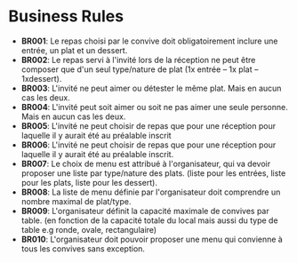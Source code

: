 # Business Rules

* **BR001**: Le repas choisi par le convive doit obligatoirement inclure une entrée, un plat et un dessert. 
* **BR002**: Le repas servi à l'invité lors de la réception ne peut être composer que d'un seul type/nature de plat (1x entrée – 1x plat – 1xdessert).
* **BR003**: L'invité ne peut aimer ou détester le même plat. Mais en aucun cas les deux.
* **BR004**: L'invité peut soit aimer ou soit  ne pas aimer une seule personne. Mais en aucun cas les deux.
* **BR005**: L'invité ne peut choisir de repas que pour une réception pour laquelle il y aurait été au préalable inscrit
* **BR006**: L'invité ne peut choisir de repas que pour une réception pour laquelle il y aurait été au préalable inscrit. 
* **BR007**: Le choix de menu est attribué à l'organisateur, qui va devoir proposer une liste par type/nature des plats. 
			(liste pour les entrées, liste pour les plats, liste pour les dessert). 
* **BR008**: La liste de menu définie par l'organisateur doit comprendre un nombre maximal de plat/type. 
* **BR009**: L'organisateur définit la capacité maximale de convives par table. 
            (en fonction de la capacité totale du local mais aussi du type de table e.g ronde, ovale, rectangulaire)
* **BR010**: L'organisateur doit pouvoir proposer une menu qui convienne à tous les convives sans exception.
	

